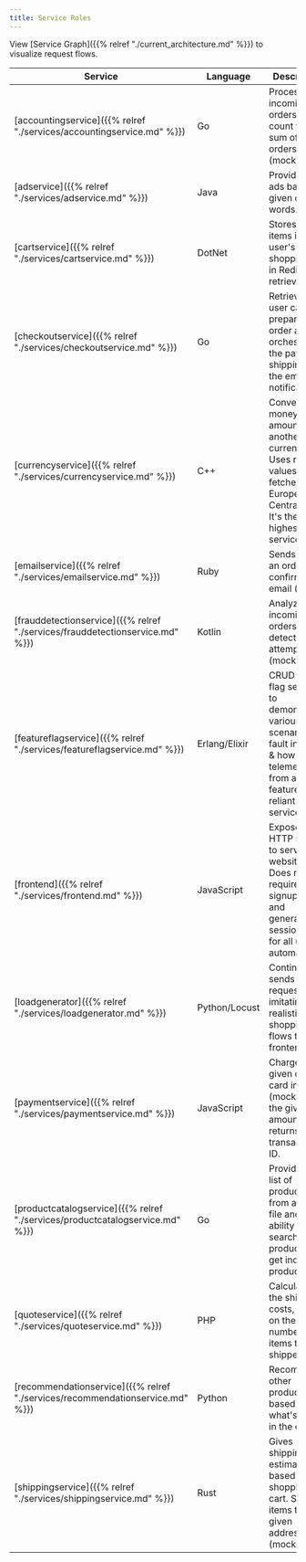 ```yaml
---
title: Service Roles
---
```


View [Service Graph]({{% relref "./current_architecture.md" %}}) to visualize request flows.

| Service                                                      | Language      | Description                                                                                                                                  |
|--------------------------------------------------------------|---------------|----------------------------------------------------------------------------------------------------------------------------------------------|
| [accountingservice]({{% relref "./services/accountingservice.md" %}})         | Go            | Processes incoming orders and count the sum of all orders (mock).                                                                            |
| [adservice]({{% relref "./services/adservice.md" %}})                         | Java          | Provides text ads based on given context words.                                                                                              |
| [cartservice]({{% relref "./services/cartservice.md" %}})                     | DotNet        | Stores the items in the user's shopping cart in Redis and retrieves it.                                                                      |
| [checkoutservice]({{% relref "./services/checkoutservice.md" %}})             | Go            | Retrieves user cart, prepares order and orchestrates the payment, shipping and the email notification.                                       |
| [currencyservice]({{% relref "./services/currencyservice.md" %}})             | C++           | Converts one money amount to another currency. Uses real values fetched from European Central Bank. It's the highest QPS service.            |
| [emailservice]({{% relref "./services/emailservice.md" %}})                   | Ruby          | Sends users an order confirmation email (mock).                                                                                              |
| [frauddetectionservice]({{% relref "./services/frauddetectionservice.md" %}}) | Kotlin        | Analyzes incoming orders and detects fraud attempts (mock).                                                                                  |
| [featureflagservice]({{% relref "./services/featureflagservice.md" %}})       | Erlang/Elixir | CRUD feature flag service to demonstrate various scenarios like fault injection & how to emit telemetry from a feature flag reliant service. |
| [frontend]({{% relref "./services/frontend.md" %}})                           | JavaScript    | Exposes an HTTP server to serve the website. Does not require signup/login and generates session IDs for all users automatically.            |
| [loadgenerator]({{% relref "./services/loadgenerator.md" %}})                 | Python/Locust | Continuously sends requests imitating realistic user shopping flows to the frontend.                                                         |
| [paymentservice]({{% relref "./services/paymentservice.md" %}})               | JavaScript    | Charges the given credit card info (mock) with the given amount and returns a transaction ID.                                                |
| [productcatalogservice]({{% relref "./services/productcatalogservice.md" %}}) | Go            | Provides the list of products from a JSON file and ability to search products and get individual products.                                   |
| [quoteservice]({{% relref "./services/quoteservice.md" %}})                   | PHP           | Calculates the shipping costs, based on the number of items to be shipped.                                                                   |
| [recommendationservice]({{% relref "./services/recommendationservice.md" %}}) | Python        | Recommends other products based on what's given in the cart.                                                                                 |
| [shippingservice]({{% relref "./services/shippingservice.md" %}})             | Rust          | Gives shipping cost estimates based on the shopping cart. Ships items to the given address (mock).                                           |
